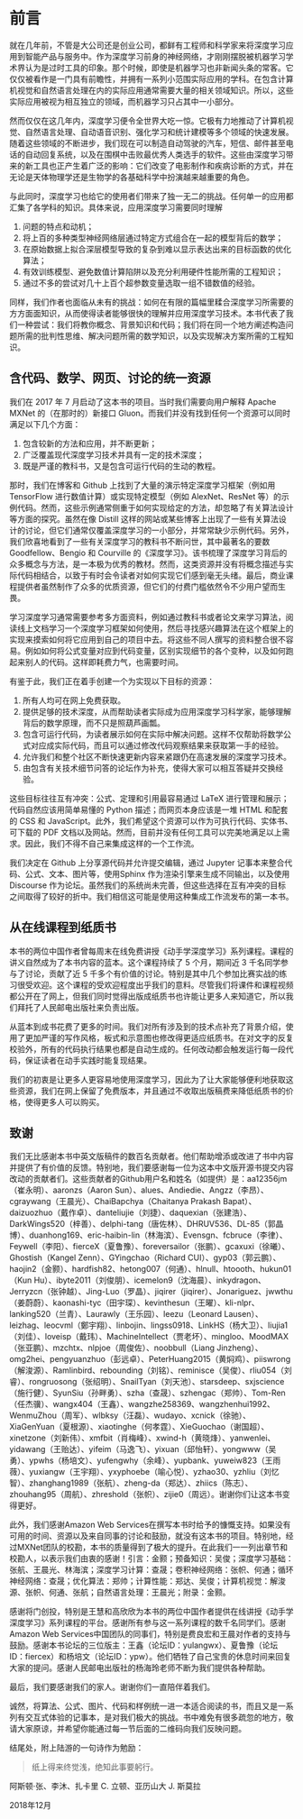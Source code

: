 # 前言

就在几年前，不管是大公司还是创业公司，都鲜有工程师和科学家来将深度学习应用到智能产品与服务中。作为深度学习前身的神经网络，才刚刚摆脱被机器学习学术界认为是过时工具的印象。那个时候，即使是机器学习也非新闻头条的常客。它仅仅被看作是一门具有前瞻性，并拥有一系列小范围实际应用的学科。在包含计算机视觉和自然语言处理在内的实际应用通常需要大量的相关领域知识。所以，这些实际应用被视为相互独立的领域，而机器学习只占其中一小部分。

然而仅仅在这几年内，深度学习便令全世界大吃一惊。它极有力地推动了计算机视觉、自然语言处理、自动语音识别、强化学习和统计建模等多个领域的快速发展。随着这些领域的不断进步，我们现在可以制造自动驾驶的汽车，短信、邮件甚至电话的自动回复系统，以及在围棋中击败最优秀人类选手的软件。这些由深度学习带来的新工具也正产生着广泛的影响：它们改变了电影制作和疾病诊断的方式，并在无论是天体物理学还是生物学的各基础科学中扮演越来越重要的角色。

与此同时，深度学习也给它的使用者们带来了独一无二的挑战。任何单一的应用都汇集了各学科的知识。具体来说，应用深度学习需要同时理解

1. 问题的特点和动机；
1. 将上百的多种类型神经网络层通过特定方式组合在一起的模型背后的数学；
1. 在原始数据上拟合深层模型导致的复杂到难以显示表达出来的目标函数的优化算法；
1. 有效训练模型、避免数值计算陷阱以及充分利用硬件性能所需的工程知识；
1. 通过不多的尝试对几十上百个超参数变量选取一组不错数值的经验。

同样，我们作者也面临从未有的挑战：如何在有限的篇幅里糅合深度学习所需要的方方面面知识，从而使得读者能够很快的理解并应用深度学习技术。本书代表了我们一种尝试：我们将教你概念、背景知识和代码；我们将在同一个地方阐述构造问题所需的批判性思维、解决问题所需的数学知识，以及实现解决方案所需的工程知识。

## 含代码、数学、网页、讨论的统一资源

我们在 2017 年 7 月启动了这本书的项目。当时我们需要向用户解释 Apache MXNet 的（在那时的）新接口 Gluon。而我们并没有找到任何一个资源可以同时满足以下几个方面：

1. 包含较新的方法和应用，并不断更新；
1. 广泛覆盖现代深度学习技术并具有一定的技术深度；
1. 既是严谨的教科书，又是包含可运行代码的生动的教程。

那时，我们在博客和 Github 上找到了大量的演示特定深度学习框架（例如用 TensorFlow 进行数值计算）或实现特定模型（例如 AlexNet、ResNet 等）的示例代码。然而，这些示例通常侧重于如何实现给定的方法，却忽略了有关算法设计等方面的探究。虽然在像 Distill 这样的网站或某些博客上出现了一些有关算法设计的讨论，但它们通常仅覆盖深度学习的一小部分，并常常缺少示例代码。另外，我们欣喜地看到了一些有关深度学习的教科书不断问世，其中最著名的要数 Goodfellow、Bengio 和 Courville 的《深度学习》。该书梳理了深度学习背后的众多概念与方法，是一本极为优秀的教材。然而，这类资源并没有将概念描述与实际代码相结合，以致于有时会令读者对如何实现它们感到毫无头绪。最后，商业课程提供者虽然制作了众多的优质资源，但它们的付费门槛依然令不少用户望而生畏。

学习深度学习通常需要参考多方面资料，例如通过教科书或者论文来学习算法，阅读线上文档学习一个深度学习框架如何使用，然后寻找感兴趣算法在这个框架上的实现来摸索如何将它应用到自己的项目中去。将这些不同人撰写的资料整合很不容易。例如如何将公式变量对应到代码变量，区别实现细节的各个变种，以及如何跑起来别人的代码。这样即耗费力气，也需要时间。

有鉴于此，我们正在着手创建一个为实现以下目标的资源：

1. 所有人均可在网上免费获取。
1. 提供足够的技术深度，从而帮助读者实际成为应用深度学习科学家，能够理解背后的数学原理，而不只是照葫芦画瓢。
1. 包含可运行代码，为读者展示如何在实际中解决问题。这样不仅帮助将数学公式对应成实际代码，而且可以通过修改代码观察结果来获取第一手的经验。
1. 允许我们和整个社区不断快速更新内容来紧跟仍在高速发展的深度学习技术。
1. 由包含有关技术细节问答的论坛作为补充，使得大家可以相互答疑并交换经验。

这些目标往往互有冲突：公式、定理和引用最容易通过 LaTeX 进行管理和展示；代码自然应该用简单易懂的 Python 描述；而网页本身应该是一堆 HTML 和配套的 CSS 和 JavaScript。此外，我们希望这个资源可以作为可执行代码、实体书、可下载的 PDF 文档以及网站。然而，目前并没有任何工具可以完美地满足以上需求。因此，我们不得不自己来集成这样的一个工作流。

我们决定在 Github 上分享源代码并允许提交编辑，通过 Jupyter 记事本来整合代码、公式、文本、图片等，使用Sphinx 作为渲染引擎来生成不同输出，以及使用 Discourse 作为论坛。虽然我们的系统尚未完善，但这些选择在互有冲突的目标之间取得了较好的折中。我们相信这可能是使用这种集成工作流发布的第一本书。

## 从在线课程到纸质书

本书的两位中国作者曾每周末在线免费讲授《动手学深度学习》系列课程。课程的讲义自然成为了本书内容的蓝本。这个课程持续了 5 个月，期间近 3 千名同学参与了讨论，贡献了近 5 千多个有价值的讨论。特别是其中几个参加比赛实战的练习很受欢迎。这个课程的受欢迎程度出乎我们的意料。尽管我们将课件和课程视频都公开在了网上，但我们同时觉得出版成纸质书也许能让更多人来知道它，所以我们拜托了人民邮电出版社来负责出版。

从蓝本到成书花费了更多的时间。我们对所有涉及到的技术点补充了背景介绍，使用了更加严谨的写作风格，板式和示意图也修改得更适应纸质书。在对文字的反复校验外，所有的代码执行结果也都是自动生成的。任何改动都会触发运行每一段代码，保证读者在动手实践时能复现结果。

我们的初衷是让更多人更容易地使用深度学习，因此为了让大家能够便利地获取这些资源，我们在网上保留了免费版本，并且通过不收取出版稿费来降低纸质书的价格，使得更多人可以购买。

## 致谢

我们无比感谢本书中英文版稿件的数百名贡献者。他们帮助增添或改进了书中内容并提供了有价值的反馈。特别地，我们要感谢每一位为这本中文版开源书提交内容改动的贡献者们。这些贡献者的Github用户名和姓名（如提供）是：aa12356jm（崔永明）、aaronzs（Aaron Sun）、alues、Andiedie、Angzz（李昂）、cgraywang（王晨光）、ChaiBapchya（Chaitanya Prakash Bapat）、daizuozhuo（戴作卓）、danteliujie（刘捷）、daquexian（张建浩）、DarkWings520（梓善）、delphi-tang（唐佐林）、DHRUV536、DL-85（郭晶博）、duanhong169、eric-haibin-lin（林海滨）、Evensgn、fcbruce（李律）、Feywell（李阳）、fierceX（夏鲁豫）、foreversailor（张鹏）、gcaxuxi（徐曦）、Ghostish（Kangel Zenn）、GYingchao（Richard CUI）、gyp03（郭云鹏）、haojin2（金颢）、hardfish82、hetong007（何通）、hlnull、htoooth、hukun01（Kun Hu）、ibyte2011（刘俊朋）、icemelon9（沈海晨）、inkydragon、Jerryzcn（张钟越）、Jing-Luo（罗晶）、jiqirer（jiqirer）、Jonariguez、jwwthu（姜蔚蔚）、kaonashi-tyc（田宇琛）、kevinthesun（王曜）、kli-nlpr、lanking520（兰青）、Laurawly（王乐园）、leezu（Leonard Lausen）、leizhag、leocvml（鄭宇翔）、linbojin、lingss0918、LinkHS（杨大卫）、liujia1（刘佳）、loveisp（戴玮）、MachineIntellect（贾老坏）、mingloo、MoodMAX（张亚鹏）、mzchtx、nlpjoe（周俊佐）、noobbull（Liang Jinzheng）、omg2hei、pengyuanzhuo（彭远卓）、PeterHuang2015（黄焖鸡）、piiswrong（解浚源）、Ramlinbird、rebounding（刘铭）、reminisce（吴俊）、rliu054（刘睿）、rongruosong（张绍明）、SnailTyan（刘天池）、starsdeep、sxjscience（施行健）、SyunSiu（孙畔勇）、szha（查晟）、szhengac（郑帅）、Tom-Ren（任杰骥）、wangx404（王鑫）、wangzhe258369、wangzhenhui1992、WenmuZhou（周军）、wlbksy（汪磊）、wudayo、xcnick（徐驰）、XiaGenYuan（夏根源）、xiaotinghe（何孝霆）、XieGuochao（谢国超）、xinetzone（刘新伟）、xmfbit（肖梅峰）、xwind-h（黄晓烽）、yanwenlei、yidawang（王贻达）、yifeim（马逸飞）、yixuan（邱怡轩）、yongwww（吴勇）、ypwhs（杨培文）、yufengwhy（余峰）、yupbank、yuweiw823（王雨薇）、yuxiangw（王宇翔）、yxyphoebe（喻心悦）、yzhao30、yzhliu（刘忆智）、zhanghang1989（张航）、zheng-da（郑达）、zhiics（陈志）、zhouhang95（周航）、zhreshold（张帜）、zijie0（周远）。谢谢你们让这本书变得更好。

此外，我们感谢Amazon Web Services在撰写本书时给予的慷慨支持。如果没有可用的时间、资源以及来自同事的讨论和鼓励，就没有这本书的项目。特别地，经过MXNet团队的校勘，本书的质量得到了极大的提升。在此我们一一列出章节和校勘人，以表示我们由衷的感谢！引言：金颢；预备知识：吴俊；深度学习基础：张航、王晨光、林海滨；深度学习计算：查晟；卷积神经网络：张帜、何通；循环神经网络：查晟；优化算法：郑帅；计算性能：郑达、吴俊；计算机视觉：解浚源、张帜、何通、张航；自然语言处理：王晨光；附录：金颢。

感谢将门创投，特别是王慧和高欣欣为本书的两位中国作者提供在线讲授《动手学深度学习》系列课程的平台。感谢所有参与这一系列课程的数千名同学们。感谢Amazon Web Services中国团队的同事们，特别是费良宏和王晨对作者的支持与鼓励。感谢本书论坛的三位版主：王鑫（论坛ID：yulangwx）、夏鲁豫（论坛ID：fiercex）和杨培文（论坛ID：ypw）。他们牺牲了自己宝贵的休息时间来回复大家的提问。感谢人民邮电出版社的杨海玲老师不断为我们提供各种帮助。

最后，我们要感谢我们的家人。谢谢你们一直陪伴着我们。

诚然，将算法、公式、图片、代码和样例统一进一本适合阅读的书，而且又是一系列有交互式体验的记事本，是对我们极大的挑战。书中难免有很多疏忽的地方，敬请大家原谅，并希望你能通过每一节后面的二维码向我们反映问题。

结尾处，附上陆游的一句诗作为勉励：

> 纸上得来终觉浅，绝知此事要躬行。


阿斯顿·张、李沐、扎卡里 C. 立顿、亚历山大 J. 斯莫拉

2018年12月
